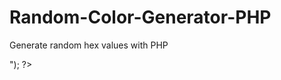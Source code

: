 Random-Color-Generator-PHP
==========================

Generate random hex values with PHP

<?php
$c1 = "#ffcc00";
$c2 = "#ffff99";
$c3 = "#cfeef6";
$c4 = "#b2ebc5";
$c5 = "#ffffff";
$c6 = "#d7ebff";
$c7 = "#dfceb9";
$c8 = "#b3ccc5";
 
$number = rand(1,8);
$bgcolour = ${"c$number"};
echo ("<BODY BGCOLOR=\"$bgcolour\">");
?>